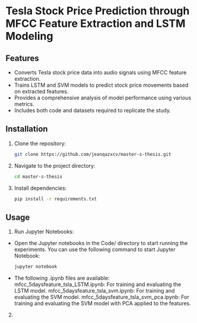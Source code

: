# Tesla Stock Price Prediction through MFCC Feature Extraction and LSTM Modeling

## Features
- Converts Tesla stock price data into audio signals using MFCC feature extraction.
- Trains LSTM and SVM models to predict stock price movements based on extracted features.
- Provides a comprehensive analysis of model performance using various metrics.
- Includes both code and datasets required to replicate the study.

## Installation

1. Clone the repository:
   ```bash
   git clone https://github.com/jeanqazxcv/master-s-thesis.git
2. Navigate to the project directory:
   ```bash
   cd master-s-thesis
3. Install dependencies:
   ```bash
   pip install -r requirements.txt
## Usage

1. Run Jupyter Notebooks:
- Open the Jupyter notebooks in the Code/ directory to start running the experiments. You can use the following command to start Jupyter Notebook:
  ```bash
  jupyter notebook
  
- The following .ipynb files are available:
  mfcc_5daysfeature_tsla_LSTM.ipynb: For training and evaluating the LSTM model.
  mfcc_5daysfeature_tsla_svm.ipynb: For training and evaluating the SVM model.
  mfcc_5daysfeature_tsla_svm_pca.ipynb: For training and evaluating the SVM model with PCA applied to the features.
2. 
